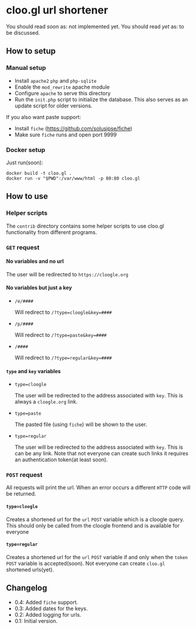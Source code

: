 # cloo.gl url shortener
You should read *soon* as: not implemented yet.
You should read *yet* as: to be discussed.

## How to setup
### Manual setup
- Install `apache2` `php` and `php-sqlite`
- Enable the `mod_rewrite` apache module
- Configure `apache` to serve this directory
- Run the `init.php` script to initialize the database. This also serves as an
  update script for older versions.

If you also want paste support:
- Install `fiche` (https://github.com/solusipse/fiche)
- Make sure `fiche` runs and open port 9999

### Docker setup
Just run(soon):
```
docker build -t cloo.gl .
docker run -v "$PWD":/var/www/html -p 80:80 cloo.gl
```

## How to use
### Helper scripts
The `contrib` directory contains some helper scripts to use cloo.gl
functionality from different programs.

### `GET` request
#### No variables and no url
The user will be redirected to `https://cloogle.org`

#### No variables but just a key
- `/e/####`

	Will redirect to `/?type=cloogle&key=####`
- `/p/####`

	Will redirect to `/?type=paste&key=####`
- `/####`

	Will redirect to `/?type=regular&key=####`

#### `type` and `key` variables
- `type=cloogle`

	The user will be redirected to the address associated with `key`. This is
	always a `cloogle.org` link.
- `type=paste`

	The pasted file (using `fiche`) will be shown to the user.
- `type=regular`

	The user will be redirected to the address associated with `key`. This is
	can be any link. Note that not everyone can create such links it requires an
	authentication token(at least soon).

### `POST` request
All requests will print the url. When an error occurs a different `HTTP` code
will be returned.

#### `type=cloogle`
Creates a shortened url for the `url` `POST` variable which is a  cloogle
query. This should only be called from the cloogle frontend and is available
for everyone

#### `type=regular`
Creates a shortened url for the `url` `POST` variable if and only when the
`token` `POST` variable is accepted(soon). Not everyone can create `cloo.gl`
shortened urls(yet).

## Changelog
- 0.4: Added `fiche` support.
- 0.3: Added dates for the keys.
- 0.2: Added logging for urls.
- 0.1: Initial version.
